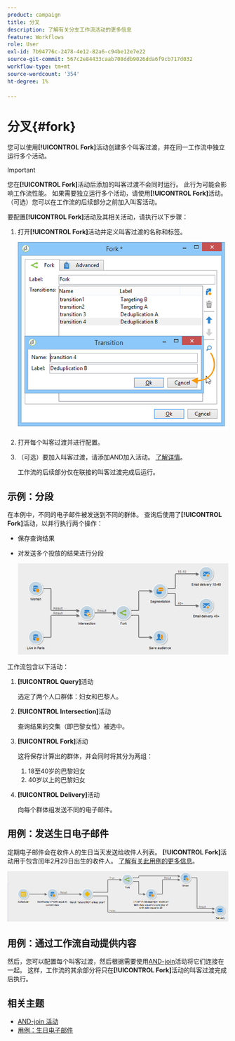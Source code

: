 ```yaml
---
product: campaign
title: 分叉
description: 了解有关分支工作流活动的更多信息
feature: Workflows
role: User
exl-id: 7b94776c-2478-4e12-82a6-c94be12e7e22
source-git-commit: 567c2e84433caab708ddb9026dda6f9cb717d032
workflow-type: tm+mt
source-wordcount: '354'
ht-degree: 1%

---
```


# 分叉{#fork}



您可以使用&#x200B;**[!UICONTROL Fork]**&#x200B;活动创建多个叫客过渡，并在同一工作流中独立运行多个活动。

>[!IMPORTANT]
>
>您在&#x200B;**[!UICONTROL Fork]**&#x200B;活动后添加的叫客过渡不会同时运行。 此行为可能会影响工作流性能。 如果需要独立运行多个活动，请使用&#x200B;**[!UICONTROL Fork]**&#x200B;活动。 （可选）您可以在工作流的后续部分之前加入叫客活动。

要配置&#x200B;**[!UICONTROL Fork]**&#x200B;活动及其相关活动，请执行以下步骤：

1. 打开&#x200B;**[!UICONTROL Fork]**&#x200B;活动并定义叫客过渡的名称和标签。

   ![](assets/s_user_segmentation_fork.png)

1. 打开每个叫客过渡并进行配置。
1. （可选）要加入叫客过渡，请添加AND加入活动。 [了解详情](and-join.md)。

   工作流的后续部分仅在联接的叫客过渡完成后运行。

## 示例：分段

在本例中，不同的电子邮件被发送到不同的群体。 查询后使用了&#x200B;**[!UICONTROL Fork]**&#x200B;活动，以并行执行两个操作：

* 保存查询结果
* 对发送多个投放的结果进行分段

  ![分支活动遵循两个查询的交集，并在列表更新活动和拆分活动之前。](assets/wkf_fork_example.png)

工作流包含以下活动：

1. **[!UICONTROL Query]**&#x200B;活动

   选定了两个人口群体：妇女和巴黎人。

1. **[!UICONTROL Intersection]**&#x200B;活动

   查询结果的交集（即巴黎女性）被选中。

1. **[!UICONTROL Fork]**&#x200B;活动

   这将保存计算出的群体，并会同时将其分为两组：

   1. 18至40岁的巴黎妇女
   1. 40岁以上的巴黎妇女

1. **[!UICONTROL Delivery]**&#x200B;活动

   向每个群体组发送不同的电子邮件。

## 用例：发送生日电子邮件

定期电子邮件会在收件人的生日当天发送给收件人列表。 **[!UICONTROL Fork]**&#x200B;活动用于包含闰年2月29日出生的收件人。 [了解有关此用例的更多信息](send-a-birthday-email.md)。

![分支活动遵循测试活动，并位于两个查询活动之前。](assets/birthday-workflow_usecase_1.png)

## 用例：通过工作流自动提供内容


然后，您可以配置每个叫客过渡，然后根据需要使用[AND-join](and-join.md)活动将它们连接在一起。 这样，工作流的其余部分将只在&#x200B;**[!UICONTROL Fork]**&#x200B;活动的叫客过渡完成后执行。

## 相关主题

* [AND-join 活动](and-join.md)
* [用例：生日电子邮件](send-a-birthday-email.md)
